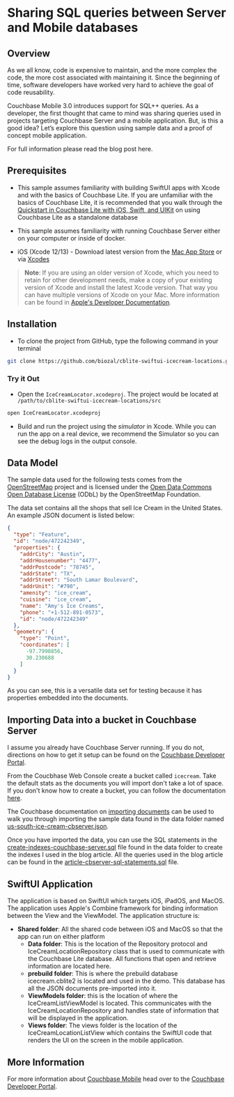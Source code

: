 # Sharing SQL queries between Server and Mobile databases 

## Overview 
As we all know, code is expensive to maintain, and the more complex the code, the more cost associated with maintaining it.  Since the beginning of time, software developers have worked very hard to achieve the goal of code reusability. 

Couchbase Mobile 3.0 introduces support for SQL++ queries. As a developer, the first thought that came to mind was sharing queries used in projects targeting Couchbase Server and a mobile application. But, is this a good idea? Let’s explore this question using sample data and a proof of concept mobile application.

For full information please read the blog post here.

## Prerequisites

* This sample assumes familiarity with building SwiftUI apps with Xcode and with the basics of Couchbase Lite.  If you are unfamiliar with the basics of Couchbase Lite, it is recommended that you walk through the <a target="_blank" rel="noopener noreferrer" href="https://developer.couchbase.com/tutorial-quickstart-ios-uikit-basic">Quickstart in Couchbase Lite with iOS, Swift, and UIKit</a> on using Couchbase Lite as a standalone database

* This sample assumes familiarity with running Couchbase Server either on your computer or inside of docker.

* iOS (Xcode 12/13) - Download latest version from the <a target="_blank" rel="noopener noreferrer" href="https://itunes.apple.com/us/app/xcode/id497799835?mt=12">Mac App Store</a> or via <a target="_blank" rel="noopener noreferrer" href="https://github.com/RobotsAndPencils/XcodesApp">Xcodes</a>
> **Note**: If you are using an older version of Xcode, which you need to retain for other development needs, make a copy of your existing version of Xcode and install the latest Xcode version.  That way you can have multiple versions of Xcode on your Mac.  More information can be found in [Apple's Developer Documentation](https://developer.apple.com/library/archive/technotes/tn2339/_index.html#//apple_ref/doc/uid/DTS40014588-CH1-I_HAVE_MULTIPLE_VERSIONS_OF_XCODE_INSTALLED_ON_MY_MACHINE__WHAT_VERSION_OF_XCODE_DO_THE_COMMAND_LINE_TOOLS_CURRENTLY_USE_).

## Installation


* To clone the project from GitHub, type the following command in your terminal

```bash
git clone https://github.com/biozal/cblite-swiftui-icecream-locations.git
```
### Try it Out

* Open the `IceCreamLocator.xcodeproj`. The project would be located at ` /path/to/cblite-swiftui-icecream-locations/src`

```bash
open IceCreamLocator.xcodeproj
```

* Build and run the project using the _simulator_ in Xcode. While you can run the app on a real device, we recommend the Simulator so you can see the debug logs in the output console.

## Data Model

The sample data used for the following tests comes from the [OpenStreetMap](https://www.openstreetmap.org/#map=5/38.007/-95.844) project and is licensed under the [Open Data Commons Open Database License](https://wiki.osmfoundation.org/wiki/Terms_of_Use) (ODbL) by the OpenStreetMap Foundation.  

The data set contains all the shops that sell Ice Cream in the United States.  An example JSON document is listed below:

```json
{
  "type": "Feature",
  "id": "node/472242349",
  "properties": {
    "addrCity": "Austin",
    "addrHousenumber": "4477",
    "addrPostcode": "78745",
    "addrState": "TX",
    "addrStreet": "South Lamar Boulevard",
    "addrUnit": "#790",
    "amenity": "ice_cream",
    "cuisine": "ice_cream",
    "name": "Amy's Ice Creams",
    "phone": "+1-512-891-0573",
    "id": "node/472242349"
  },
  "geometry": {
    "type": "Point",
    "coordinates": [
      -97.7998856,
      30.230688
    ]
  }
}
```

As you can see, this is a versatile data set for testing because it has properties embedded into the documents.

## Importing Data into a bucket in Couchbase Server

I assume you already have Couchbase Server running.  If you do not, directions on how to get it setup can be found on the [Couchbase Developer Portal](https://developer.couchbase.com/tutorial-couchbase-installation-options).

From the Coucbhase Web Console create a bucket called `icecream`.  Take the default stats as the documents you will import don't take a lot of space.  If you don't know how to create a bucket, you can follow the documentation [here](https://docs.couchbase.com/server/current/manage/manage-buckets/create-bucket.html).  

The Couchbase documentation on [importing documents](https://docs.couchbase.com/server/current/manage/import-documents/import-documents.html) can be used to walk you through importing the sample data found in the data folder named [us-south-ice-cream-cbserver.json](data/us-south-ice-cream-cbserver.json).  

Once you have imported the data, you can use the SQL statements in the [create-indexes-couchbase-server.sql](data/create-indexes-couchbase-server.sql) file found in the data folder to create the indexes I used in the blog article.  All the queries used in the blog article can be found in the [article-cbserver-sql-statements.sql](data/article-cbserver-sql-statements.sql) file.

## SwiftUI Application 

The application is based on SwiftUI which targets iOS, iPadOS, and MacOS.  The application uses Apple's Combine framework for binding information between the View and the ViewModel.  The application structure is:

- **Shared folder**:  All the shared code between iOS and MacOS so that the app can run on either platform
  - **Data folder**:  This is the location of the Repository protocol and IceCreamLocationRepository class that is used to communicate with the Couchbase Lite database.  All functions that open and retrieve information are located here.
  - **prebuild folder**:  This is where the prebuild database icecream.cblite2 is located and used in the demo.   This database has all the JSON documents pre-imported into it.
  - **ViewModels folder**: this is the location of where the IceCreamListViewModel is located.  This communicates with the IceCreamLocationRepository and handles state of information that will be displayed in the application.
  - **Views folder**:  The views folder is the location of the IceCreamLocationListView which contains the SwiftUI code that renders the UI on the screen in the mobile application. 

## More Information 

For more information about [Couchbase Mobile](https://www.couchbase.com/products/mobile) head over to the [Couchbase Developer Portal](https://developer.couchbase.com/mobile/).
